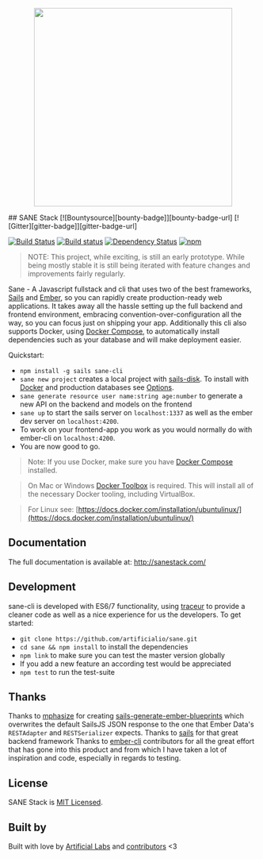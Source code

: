<p align="center">
  <img src="https://camo.githubusercontent.com/b8ecf54b15f51c7c992d6fce003b661c96d8acec/68747470733a2f2f63646e2e7261776769742e636f6d2f6172746966696369616c696f2f73616e652f67682d70616765732f5f696e636c756465732f73616e652d6c6f676f2e737667" width="400"/>
</p>
## SANE Stack [![Bountysource][bounty-badge]][bounty-badge-url] [![Gitter][gitter-badge]][gitter-badge-url]

[![Build Status][travis-badge]][travis-badge-url] [![Build status][appveyor-badge]][appveyor-badge-url]  [![Dependency Status][david-badge]][david-badge-url] [![npm][npm-badge]][npm-badge-url]

> NOTE: This project, while exciting, is still an early prototype. While being mostly stable it is still being iterated with feature changes and improvements fairly regularly.

Sane - A Javascript fullstack and cli that uses two of the best frameworks, [Sails](http://sailsjs.org/) and [Ember](http://emberjs.com/), so you can rapidly create production-ready web applications. It takes away all the hassle setting up the full backend and frontend environment, embracing convention-over-configuration all the way, so you can focus just on shipping your app. Additionally this cli also supports Docker, using [Docker Compose](https://docs.docker.com/compose/), to automatically install dependencies such as your database and will make deployment easier.

Quickstart:
* `npm install -g sails sane-cli`
* `sane new project` creates a local project with [sails-disk](https://github.com/balderdashy/sails-disk). To install with [Docker](https://www.docker.com/) and production databases see [Options](http://sanestack.com/#sane-stack-options).
* `sane generate resource user name:string age:number` to generate a new API on the backend and models on the frontend
* `sane up` to start the sails server on `localhost:1337` as well as the ember dev server on `localhost:4200`.
* To work on your frontend-app you work as you would normally do with ember-cli on `localhost:4200`.
* You are now good to go.

> Note: If you use Docker, make sure you have [Docker Compose](http://docs.docker.com/compose/) installed.

>On Mac or Windows [Docker Toolbox](https://docs.docker.com/mac/step_one/) is required. This will install all of the necessary Docker tooling, including VirtualBox.

> For Linux see: [https://docs.docker.com/installation/ubuntulinux/](https://docs.docker.com/installation/ubuntulinux/)

## Documentation

The full documentation is available at: http://sanestack.com/

## Development

sane-cli is developed with ES6/7 functionality, using [traceur](https://github.com/google/traceur-compiler) to provide a cleaner code as well as a nice experience for us the developers.
To get started:
* `git clone https://github.com/artificialio/sane.git`
* `cd sane && npm install` to install the dependencies
* `npm link` to make sure you can test the master version globally
* If you add a new feature an according test would be appreciated
* `npm test` to run the test-suite

## Thanks
Thanks to [mphasize](https://github.com/mphasize) for creating [sails-generate-ember-blueprints](https://github.com/mphasize/sails-generate-ember-blueprints) which overwrites the default SailsJS JSON response to the one that Ember Data's `RESTAdapter` and `RESTSerializer` expects.
Thanks to [sails](https://github.com/balderdashy/sails) for that great backend framework
Thanks to [ember-cli](https://github.com/stefanpenner/ember-cli) contributors for all the great effort that has gone into this product and from which I have taken a lot of inspiration and code, especially in regards to testing.

## License
SANE Stack is [MIT Licensed](https://github.com/artificialio/sails-ember-starter-kit/blob/master/LICENSE.md).

## Built by

[gitter-badge]: https://badges.gitter.im/Join+Chat.svg
[gitter-badge-url]: https://gitter.im/sane/sane?utm_source=badge&utm_medium=badge&utm_campaign=pr-badge&utm_content=badge
[travis-badge]: https://travis-ci.org/sane/sane.svg?branch=master
[travis-badge-url]: https://travis-ci.org/sane/sane
[david-badge]: https://img.shields.io/david/sane/sane.svg?style=flat
[david-badge-url]: https://david-dm.org/sane/sane
[appveyor-badge]: https://ci.appveyor.com/api/projects/status/oku88ae3kxddbw14/branch/master?svg=true
[appveyor-badge-url]: https://ci.appveyor.com/project/Globegitter/sane/branch/master
[npm-badge]: https://img.shields.io/npm/v/sane-cli.svg
[npm-badge-url]: https://www.npmjs.com/package/sane-cli
[bounty-badge]: https://www.bountysource.com/badge/team?team_id=58969&amp;style=bounties_received
[bounty-badge-url]: https://www.bountysource.com/teams/sane-stack?utm_source=Sane%20Stack&utm_medium=shield&utm_campaign=raised
[code-climate-badge]: https://codeclimate.com/github/sane/sane/badges/gpa.svg
[code-climate-badge-url]: https://codeclimate.com/github/sane/sane

Built with love by [Artificial Labs](http://artificial.io/) and [contributors](https://github.com/artificialio/sane/graphs/contributors) <3

